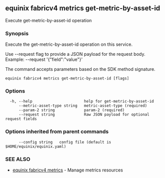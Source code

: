 ## equinix fabricv4 metrics get-metric-by-asset-id

Execute get-metric-by-asset-id operation

### Synopsis

Execute the get-metric-by-asset-id operation on this service.

Use --request flag to provide a JSON payload for the request body.
Example: --request '{"field":"value"}'

The command accepts parameters based on the SDK method signature.

```
equinix fabricv4 metrics get-metric-by-asset-id [flags]
```

### Options

```
  -h, --help                       help for get-metric-by-asset-id
      --metric-asset-type string   metric-asset-type (required)
      --param-2 string             param-2 (required)
      --request string             Raw JSON payload for optional request fields
```

### Options inherited from parent commands

```
      --config string   config file (default is $HOME/equinix/equinix.yaml)
```

### SEE ALSO

* [equinix fabricv4 metrics](equinix_fabricv4_metrics.md)	 - Manage metrics resources

